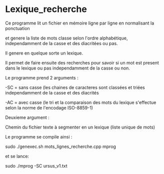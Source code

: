 # Lexique_recherche

Ce programme lit un fichier en mémoire ligne par ligne en normalisant la ponctuation

et genere la liste de mots classe selon l'ordre alphabétique, independamment de la casse et des diacritées ou pas.

Il genere en quelque sorte un lexique.

Il permet de faire ensuite des recherches pour savoir si un mot est present dans le lexique ou pas independamment de la casse ou non.

Le programme prend 2 arguments :

-SC = sans casse (les chaines de caracteres sont classées et triées independamment de la casse et des diacrités

-AC = avec casse (le tri et la comparaison des mots du lexique s'effectue selon la norme de l'encodage ISO-8859-1)

Deuxieme argument :

Chemin du fichier texte à segmenter en un lexique (liste unique de mots)

Le programme se compile ainsi :

sudo ./genexec.sh mots_lignes_recherche.cpp mprog

et se lance:

sudo ./mprog -SC ursus_v1.txt
